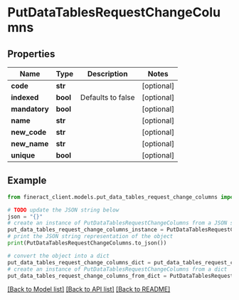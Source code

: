 # PutDataTablesRequestChangeColumns


## Properties

Name | Type | Description | Notes
------------ | ------------- | ------------- | -------------
**code** | **str** |  | [optional] 
**indexed** | **bool** | Defaults to false | [optional] 
**mandatory** | **bool** |  | [optional] 
**name** | **str** |  | [optional] 
**new_code** | **str** |  | [optional] 
**new_name** | **str** |  | [optional] 
**unique** | **bool** |  | [optional] 

## Example

```python
from fineract_client.models.put_data_tables_request_change_columns import PutDataTablesRequestChangeColumns

# TODO update the JSON string below
json = "{}"
# create an instance of PutDataTablesRequestChangeColumns from a JSON string
put_data_tables_request_change_columns_instance = PutDataTablesRequestChangeColumns.from_json(json)
# print the JSON string representation of the object
print(PutDataTablesRequestChangeColumns.to_json())

# convert the object into a dict
put_data_tables_request_change_columns_dict = put_data_tables_request_change_columns_instance.to_dict()
# create an instance of PutDataTablesRequestChangeColumns from a dict
put_data_tables_request_change_columns_from_dict = PutDataTablesRequestChangeColumns.from_dict(put_data_tables_request_change_columns_dict)
```
[[Back to Model list]](../README.md#documentation-for-models) [[Back to API list]](../README.md#documentation-for-api-endpoints) [[Back to README]](../README.md)



